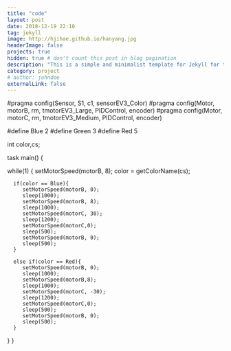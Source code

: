 ```yaml
---
title: "code"
layout: post
date: 2018-12-19 22:10
tag: jekyll
image: http://hjihae.github.io/hanyang.jpg
headerImage: false
projects: true
hidden: true # don't count this post in blog pagination
description: "This is a simple and minimalist template for Jekyll for those who likes to eat noodles."
category: project
# author: johndoe
externalLink: false
---
```


#pragma config(Sensor, S1,     c1,             sensorEV3_Color)
#pragma config(Motor,  motorB,          rm,            tmotorEV3_Large, PIDControl, encoder)
#pragma config(Motor,  motorC,          rm,            tmotorEV3_Medium, PIDControl, encoder)

#define Blue 2
#define Green 3
#define Red 5


int color,cs;




task main()
{

   while(1)
   {
      setMotorSpeed(motorB, 8);
      color = getColorName(cs);


      if(color == Blue){
         setMotorSpeed(motorB, 0);
         sleep(1000);
         setMotorSpeed(motorB, 8);
         sleep(1000);
         setMotorSpeed(motorC, 30);
         sleep(1200);
         setMotorSpeed(motorC,0);
         sleep(500);
         setMotorSpeed(motorB, 0);
         sleep(500);
      }

      else if(color == Red){
         setMotorSpeed(motorB, 0);
         sleep(1000);
         setMotorSpeed(motorB,8);
         sleep(1000);
         setMotorSpeed(motorC, -30);
         sleep(1200);
         setMotorSpeed(motorC,0);
         sleep(500);
         setMotorSpeed(motorB, 0);
         sleep(500);
      }
   }
}


